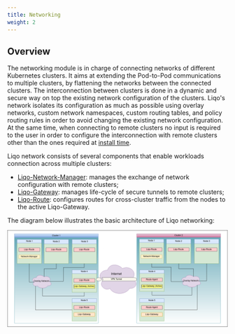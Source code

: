 ```yaml
---
title: Networking
weight: 2
---
```

## Overview

The networking module is in charge of connecting networks of different Kubernetes clusters. It aims at extending the Pod-to-Pod communications to multiple clusters, by flattening the networks between the connected clusters. The interconnection between clusters is done in a dynamic and secure way on top the existing network configuration of the clusters. Liqo's network isolates its configuration as much as possible using overlay networks, custom network namespaces, custom routing tables, and policy routing rules in order to avoid changing the existing network configuration. At the same time, when connecting to remote clusters no input is required to the user in order to configure the interconnection with remote clusters other than the ones required at [install time](../../../installation/pre-install#peering-requirements).

Liqo network consists of several components that enable workloads connection across multiple clusters:

* [Liqo-Network-Manager](./components/network-manager): manages the exchange of network configuration with remote clusters;
* [Liqo-Gateway](./components/gateway): manages life-cycle of secure tunnels to remote clusters;
* [Liqo-Route](./components/route): configures routes for cross-cluster traffic from the nodes to the active Liqo-Gateway.

The diagram below illustrates the basic architecture of Liqo networking:

![Liqo Network Architecture](../../../images/liqonet/network-architecture.png)
